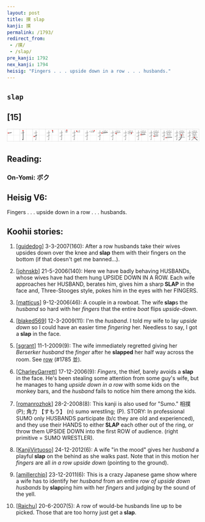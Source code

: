 ```yaml
---
layout: post
title: 撲 slap
kanji: 撲
permalink: /1793/
redirect_from:
 - /撲/
 - /slap/
pre_kanji: 1792
nex_kanji: 1794
heisig: "Fingers . . . upside down in a row . . . husbands."
---
```


## `slap`

## [15]

<div class="stroke"><img src="../images/E692B2.png" /></div>

## Reading:

### On-Yomi: ボク

## Heisig V6:

Fingers . . . upside down in a row . . . husbands.

## Koohii stories:

1) [<a href="http://kanji.koohii.com/profile/guidedog">guidedog</a>] 3-3-2007(160): After a row husbands take their wives upsides down over the knee and<strong> slap</strong> them with their fingers on the bottom (if that doesn&#039;t get me banned…).

2) [<a href="http://kanji.koohii.com/profile/johnskb">johnskb</a>] 21-5-2006(140): Here we have badly behaving HUSBANDs, whose wives have had them hung UPSIDE DOWN IN A ROW. Each wife approaches her HUSBAND, berates him, gives him a sharp<strong> SLAP</strong> in the face and, Three-Stooges style, pokes him in the eyes with her FINGERS.

3) [<a href="http://kanji.koohii.com/profile/matticus">matticus</a>] 9-12-2006(46): A couple in a rowboat. The wife<strong> slap</strong>s the <em>husband</em> so hard with her <em>fingers</em> that the entire <em>boat</em> flips <em>upside-down</em>.

4) [<a href="http://kanji.koohii.com/profile/blaked569">blaked569</a>] 12-3-2009(11): I&#039;m the <em>husband</em>. I told my wife to lay <em>upside down</em> so I could have an easier time <em>fingering</em> her. Needless to say, I got a<strong> slap</strong> in the face.

5) [<a href="http://kanji.koohii.com/profile/sgrant">sgrant</a>] 11-1-2009(9): The wife immediately regretted giving her <em>Berserker husband</em> the <em>finger</em> after he <strong>slapped</strong> her half way across the room. See <a href="../1785">row</a> (#1785 並).

6) [<a href="http://kanji.koohii.com/profile/CharleyGarrett">CharleyGarrett</a>] 17-12-2006(9): <em>Fingers</em>, the thief, barely avoids a <strong>slap</strong> in the face. He&#039;s been stealing some attention from some guy&#039;s wife, but he manages to hang <em>upside down in a row</em> with some kids on the monkey bars, and the <em>husband</em> fails to notice him there among the kids.

7) [<a href="http://kanji.koohii.com/profile/romanrozhok">romanrozhok</a>] 28-2-2008(8): This kanji is also used for &quot;Sumo.&quot; 相撲 (P); 角力 【すもう】 (n) sumo wrestling; (P). STORY: In professional SUMO only HUSBANDS participate (b/c they are old and experienced), and they use their HANDS to either<strong> SLAP</strong> each other out of the ring, or throw them UPSIDE DOWN into the first ROW of audience. (right primitive = SUMO WRESTLER).

8) [<a href="http://kanji.koohii.com/profile/KanjiVirtuoso">KanjiVirtuoso</a>] 24-12-2012(6): A wife &quot;in the mood&quot; gives her <em>husband</em> a playful<strong> slap</strong> on the behind as she walks past. Note that in this motion her <em>fingers</em> are all <em>in a row upside down</em> (pointing to the ground).

9) [<a href="http://kanji.koohii.com/profile/amillerchip">amillerchip</a>] 23-12-2011(6): This is a crazy Japanese game show where a wife has to identify her <em>husband</em> from an entire <em>row of upside down husbands</em> by<strong> slap</strong>ping him with her <em>fingers</em> and judging by the sound of the yell.

10) [<a href="http://kanji.koohii.com/profile/Raichu">Raichu</a>] 20-6-2007(5): A row of would-be husbands line up to be picked. Those that are too horny just get a<strong> slap</strong>.
